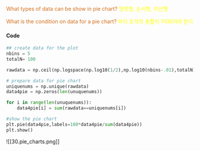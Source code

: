 
<span style="color:rgb(211, 111, 29)">What types of data can be show in pie chart?</span>
<span style="color:rgb(255, 255, 0)">명목형, 순서형, 이산형</span>

<span style="color:rgb(211, 111, 29)">What is the condition on data for a pie chart?</span>
<span style="color:rgb(255, 255, 0)">파이 조각의 총합이 1이되어야 한다</span>

#### Code
```python
## create data for the plot
nbins = 5
totalN= 100

rawdata = np.ceil(np.logspace(np.log10(1/2),np.log10(nbins-.01),totalN))

# prepare data for pie chart
uniquenums = np.unique(rawdata)
data4pie = np.zeros(len(unuquenums))

for i in range(len(unuquenums)):
    data4pie[i] = sum(rawdata==uniquenums[i])

```

```python
#show the pie chart
plt.pie(data4pie,labels=100*data4pie/sum(data4pie))
plt.show()
```
![[30.pie_charts.png]]
